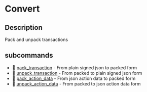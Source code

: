 # Convert
## Description

Pack and unpack transactions
## subcommands

* 📄 [pack_transaction] - From plain signed json to packed form
* 📄 [unpack_transaction] - From packed to plain signed json form
* 📄 [pack_action_data] - From json action data to packed form
* 📄 [unpack_action_data] - From packed to json action data form

[pack_transaction]:#
[unpack_transaction]:#
[pack_action_data]:#
[unpack_action_data]:#